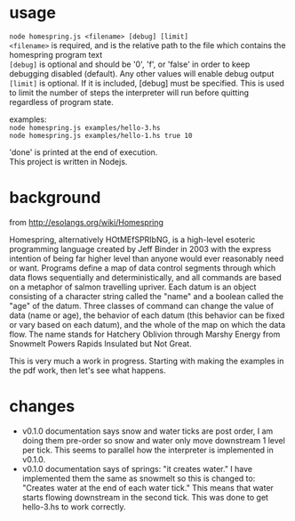 usage
=======
```node homespring.js <filename> [debug] [limit]```  
```<filename>``` is required, and is the relative path to the file which contains the homespring program text  
```[debug]``` is optional and should be '0', 'f', or 'false' in order to keep debugging disabled (default). Any other values will enable debug output  
```[limit]``` is optional. If it is included, [debug] must be specified. This is used to limit the number of steps the interpreter will run before quitting regardless of program state.  

examples:  
```node homespring.js examples/hello-3.hs```  
```node homespring.js examples/hello-1.hs true 10```  

'done' is printed at the end of execution.  
This project is written in Nodejs. 

background
==========
from http://esolangs.org/wiki/Homespring

Homespring, alternatively HOtMEfSPRIbNG, is a high-level esoteric programming language created by Jeff Binder in 2003 with the express intention of being far higher level than anyone would ever reasonably need or want.
Programs define a map of data control segments through which data flows sequentially and deterministically, and all commands are based on a metaphor of salmon travelling upriver. Each datum is an object consisting of a character string called the "name" and a boolean called the "age" of the datum. Three classes of command can change the value of data (name or age), the behavior of each datum (this behavior can be fixed or vary based on each datum), and the whole of the map on which the data flow.
The name stands for Hatchery Oblivion through Marshy Energy from Snowmelt Powers Rapids Insulated but Not Great.

This is very much a work in progress. Starting with making the examples in the pdf work, then let's see what happens.

changes
=======
* v0.1.0 documentation says snow and water ticks are post order, I am doing them pre-order so snow and water only move downstream 1 level per tick. This seems to parallel how the interpreter is implemented in v0.1.0.
* v0.1.0 documentation says of springs: "it creates water." I have implemented them the same as snowmelt so this is changed to: "Creates water at the end of each water tick." This means that water starts flowing downstream in the second tick. This was done to get hello-3.hs to work correctly.